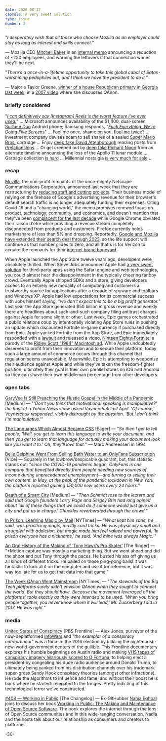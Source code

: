```yaml
---
date: 2020-08-17
capsule: A very sweet solution
type: issue
number: 3
---
```


"*I desperately wish that all those who choose Mozilla as an employer could stay as long as interest and skills connect.*"

&mdash; Mozilla CEO [Mitchell Baker](https://twitter.com/MitchellBaker?ref_src=twsrc%5Egoogle%7Ctwcamp%5Eserp%7Ctwgr%5Eauthor) in an [internal memo](https://blog.mozilla.org/wp-content/uploads/2020/08/Message-to-Employees-Change-in-Difficult-Times.pdf) announcing a reduction of ~250 employees, and warning the leftovers if that connection wanes they'll be next.

"*There’s a once-in-a-lifetime opportunity to take this global cabal of Satan-worshiping pedophiles out, and I think we have the president to do it.*”

&mdash; Majorie Taylor Greene, [winner of a house Republican primary in Georgia last week](https://www.washingtonpost.com/opinions/2020/08/12/republicans-are-becoming-qanon-party/), in a [2007 video](https://www.youtube.com/watch?v=2rtYok4fdbQ) where she discusses QAnon.

### briefly considered

"[*I can definitively say \[Instagram\] Reels is the worst feature I've ever used.*](https://www.nytimes.com/2020/08/12/technology/personaltech/tested-facebook-reels-tiktok-clone-dud.html?smid=tw-share)"&nbsp;&hellip;
Microsoft announces availability of the $1,400, dual-screen [Surface Duo](https://www.microsoft.com/en-us/surface/devices/surface-duo?activetab=overview) Android phone; Samsung responds, "[*Fuck Everything, We're Doing Five Screens*](https://www.theonion.com/fuck-everything-were-doing-five-blades-1819584036)"&nbsp;&hellip;
Fool me once, shame on you. [Fool me twice?](https://www.theverge.com/2020/8/12/21364644/twitter-api-v2-new-access-tiers-developer-portal-support-developers?scrolla=5eb6d68b7fedc32c19ef33b4)&nbsp;&hellip;
Investment company devises scam to sell shares of a sealed [Super Mario Bros.](https://arstechnica.com/gaming/2020/08/investment-platform-pays-record-140000-for-sealed-super-mario-bros/) cartridge&nbsp;&hellip;
Enjoy [deep fake David Attenborough](https://www.vice.com/en_us/article/4ay5bn/relationships-subreddit-read-by-ai-generated-david-attenborough-voice) reading posts from [r/relationships](http://www.reddit.com/r/relationships)&nbsp;&hellip;
Or get creeped out by [deep fake Richard Nixon](https://moondisaster.org/film/) from an alternate timeline announcing the loss of the Apollo 11 lunar module&nbsp;&hellip;
Garbage collection [is hard](https://www.theverge.com/2020/8/14/21368602/instagram-kept-deleted-photos-messages-on-servers-year-bug-fixed)&nbsp;&hellip;
Millennial nostalgia [is very much for sale](https://www.airbnb.com/rooms/44577127)&nbsp;&hellip;

### recap

[Mozilla](https://www.mozilla.org/), the non-profit remnants of the once-mighty Netscape Communications Corporation, announced last week that  they are restructuring by [reducing staff and cutting projects](https://blog.mozilla.org/blog/2020/08/11/changing-world-changing-mozilla/). Their business model of relying on the firehose of Google's advertising revenue for their browser's default search traffic is no longer adequately funding their expenses. Citing Covid-19 and a "changing world," the memo promises renewed focus on product, technology, community, and economics, and doesn't mention that they've been [complacent for the last decade](https://en.wikipedia.org/wiki/Firefox#/media/File:Firefox_mascot_-_FISL_16.jpg) while Google Chrome obviated their raison d'être while providing a revenue stream completely disconnected from products and customers. Firefox currently holds marketshare of less than 5% and dropping. Reportedly, [Google and Mozilla have extended their search deal through 2023](https://www.zdnet.com/article/sources-mozilla-extends-its-google-search-deal/), so the life support will continue as that number glides to zero, and all that's is for Verizon to acquire the remnants for their [internet brand boneyard](https://www.verizonmedia.com/our-brands).

When Apple launched the App Store twelve years ago, developers were absolutely thrilled. When Steve Jobs announced Apple had [a very sweet solution](https://www.youtube.com/watch?v=vKKISOnOCaw&feature=youtu.be&t=29) for third-party apps using the Safari engine and web technologies, you could almost hear the disappointment in the typically cheering fanboy crowd. Eventually Apple shipped SDKs and a store, giving developers access to an entirely new modality of computing and customers a trustworthy source for applications after a decade of spyware and toolbars and Windows XP. Apple had low expectations for its commercial success with Jobs himself saying, "*we don't expect this to be a big profit generator.*" Last year the App Store generated $50 billion in gross revenue and weekly there are headlines about such-and-such company filing antitrust charges against Apple for some slight or other. Last week, Epic games orchestrated a public relations coup by intentionally violating App Store rules in pushing an update which discounted Fortnite in-game currency if purchased directly from Epic. Apple yanked Fortnite from the App Store, and Epic immediately responded with a [lawsuit](https://cdn2.unrealengine.com/apple-complaint-734589783.pdf) and released a video, [Ninteen Eighty-Fortnite](https://www.youtube.com/watch?v=euiSHuaw6Q4), a parody of the [Ridley Scott "1984" Macintosh ad](https://www.youtube.com/watch?v=VtvjbmoDx-I). While Apple undoubtedly deserves to profit from their innovation and to secure their platform, today such a large amount of commerce occurs through this channel that regulation seems unavoidable. Meanwhile, Epic is attempting to weaponize their audience against Apple and while they've taken the freedom-fighter position, ultimately their goal is their own parallel stores on iOS and Android so they can shave their own middleman percentage from other developers.

### open tabs

[GaryVee Is Still Preaching the Hustle Gospel in the Middle of a Pandemic](https://marker.medium.com/garyvee-is-still-preaching-the-hustle-gospel-in-the-middle-of-a-pandemic-b033b25f0dc) [Medium] &mdash; "*'Don't you think that motivational speaking is manipulative?' the host of a Yahoo News show asked Vaynerchuk last April. 'Of course,' Vaynerchuk responded, visibly distraught by the question. 'But I don’t think I'm manipulative.'*"

[The Languages Which Almost Became CSS](https://eager.io/blog/the-languages-which-almost-were-css/) [Eager] &mdash; "*So then I get to tell people, 'Well, you get to learn this language to write your document, and then you get to learn that language for actually making your document look like you want it to.' Oh, they'll love that.*" &mdash; Marc Andreessen in 1994

[Belle Delphine Went From Selling Bath Water to an OnlyFans Subscription](https://www.vice.com/en_us/article/7kpxjx/belle-delphine-influencer-onlyfans) [Vice] &mdash; Squarely in the lowbrow/despicable quadrant, but, this statistic stands out: "*since the COVID-19 pandemic began, OnlyFans is one company that benefited directly from people needing new sources of income during unprecedented unemployment—and turning to selling their own content. In May, at the peak of the pandemic lockdown in New York, the platform reported gaining 150,000 new users every 24 hours.*"

[Death of a Smart City](https://onezero.medium.com/how-a-band-of-activists-and-one-tech-billionaire-beat-alphabets-smart-city-de19afb5d69e) [Medium] &mdash; "*Then Schmidt rose to the lectern and said that Google founders Larry Page and Sergey Brin had long opined about 'all of these things that we could do if someone would just give us a city and put us in charge.' Chuckles reverberated through the crowd.*"

[In Prison, Learning Magic by Mail](https://www.nytimes.com/2020/08/14/arts/magic-prison.html) [NYTimes] &mdash; "*What kept him sane, he said, was practicing magic, mostly card tricks. He was physically small and struggled with addiction, but magic made him feel valued and powerful. 'In prison everyone has a nickname,' he said. 'And mine was always Magic.'*"

[An Oral History of the Making of ‘Tony Hawk’s Pro Skater’](https://www.theringer.com/2019/8/30/20838769/oral-history-tony-hawk-pro-skater-soundtrack-les-claypool-neversoft-activision) [The Ringer] &mdash; "*Motion capture was mostly a marketing thing. But we went ahead and did the shoot and put Tony through the paces. He busted his ass off giving us all kinds of different tricks. He bailed on those ping-pong balls! It was fantastic to look at it on the computer and use it for reference, but it was way too late for us to get that data into that game."

[The Week QAnon Went Mainstream](https://www.nytimes.com/2020/08/15/opinion/qanon-marjorie-greene-congress.html) [NYTimes] &mdash; "*The stewards of the Big Tech platforms surely didn’t envision QAnon when they sought to connect the world. But they should have. Because the movement leveraged all the platforms’ tools exactly as they were intended to be used. 'When you bring people together, you never know where it will lead,' Mr. Zuckerberg said in 2017. He was right.*"

### media

[United States of Conspiracy](https://www.youtube.com/watch?v=AVjL5rUx3TM) [PBS Frontline] &mdash; Alex Jones, purveyor of the now-deplatformed [InfoWars](https://www.infowars.com/) and "*the examplar of a conspiracy entrepreneur*" was a force in the 2016 election by tickling the nightmarish-new-world-government centers of the gullible. This Frontline documentary explores his humble beginnings on Austin radio and making [VHS tapes of conspiracy imagery hilariously scored to O Fortuna](https://www.youtube.com/watch?v=Hp76DVFAysA), to helping elect a president by congealing his dude radio audience around Donald Trump, to ultimately being yanked from his distribution channels over his trademark super-gross Sandy Hook conspiracy theories (amongst other infractions). He rode the algorithms to influence and fame, and without their boost he is back where he started: relegated to the fringes. Pretty indicting of this technological terror we've constructed.

[#408 &mdash; Working in Public](https://changelog.com/podcast/408) [The Changelog] &mdash; Ex-GitHubber [Nahia Eghbal](https://nadiaeghbal.com/) joins to discuss her book [Working in Public: The Making and Maintenance of Open Source Software](https://www.amazon.com/dp/0578675862/). The book explores the internet through the lens of Open Source communities and in this wide-ranging conversation, Nadia and the hosts talk about our relationship as consumers and creators to platforms.

-30-